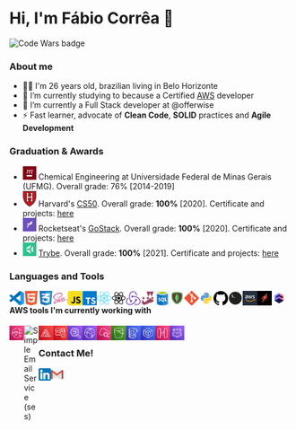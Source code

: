 # Hi, I'm Fábio Corrêa 👋

<img alt="Code Wars badge" width="100px" src="https://www.codewars.com/users/fabiosenracorrea/badges/micro" />

### About me

- 🧔🏽 I'm 26 years old, brazilian living in Belo Horizonte
- 🌱 I’m currently studying to because a Certified [AWS](https://www.betrybe.com/) developer
- 👯 I’m currently a Full Stack developer at @offerwise
- ⚡ Fast learner, advocate of **Clean Code**, **SOLID** practices and **Agile Development**

### Graduation & Awards

<ul>
  <li>
    <img alt="ufmg" width="24px" src="https://github.com/fabiosenracorrea/fabiosenracorrea/blob/master/icons/ufmg.png" />
    <span>Chemical Engineering at Universidade Federal de Minas Gerais (UFMG). Overall grade: 76% [2014-2019]</span>
  </li>
  <li>
    <img alt="harvard" width="24px" src="https://github.com/fabiosenracorrea/fabiosenracorrea/blob/master/icons/harvard.png" />
    <span>Harvard's <a href="https://cs50.harvard.edu/x/2020/">CS50</a>. Overall grade: <strong>100%</strong> [2020]. Certificate and projects: <a href="https://github.com/fabiosenracorrea/CS50" target="_blank" rel="noreferrer">here</a></span>
  </li>
  <li>
    <img alt="rocketseat" width="24px" src="https://github.com/fabiosenracorrea/fabiosenracorrea/blob/master/icons/rocketseat.jpeg" />
    <span>Rocketseat's <a href="https://rocketseat.com.br/">GoStack</a>. Overall grade: <strong>100%</strong> [2020]. Certificate and projects: <a href="https://github.com/fabiosenracorrea/Rocketseat_go_stack" target="_blank" rel="noreferrer">here</a></span>
  </li>
  <li>
    <img alt="trybe" width="24px" src="https://github.com/fabiosenracorrea/fabiosenracorrea/blob/master/icons/trybe.png" />
    <span><a href="https://www.betrybe.com/">Trybe</a>. Overall grade: <strong>100%</strong> [2021]. Certificate and projects: <a href="https://github.com/fabiosenracorrea/Trybe" target="_blank" rel="noreferrer">here</a></span>
  </li>
</ul>


### Languages and Tools

<img align="left" alt="Visual Studio Code" width="26px" src="https://github.com/fabiosenracorrea/fabiosenracorrea/blob/master/icons/vscode.png" />
<img align="left" alt="HTML5" width="26px" src="https://github.com/fabiosenracorrea/fabiosenracorrea/blob/master/icons/html5.png" />
<img align="left" alt="CSS3" width="26px" src="https://github.com/fabiosenracorrea/fabiosenracorrea/blob/master/icons/css3.png" />
<img align="left" alt="Sass" width="26px" src="https://github.com/fabiosenracorrea/fabiosenracorrea/blob/master/icons/sass.png" />
<img align="left" alt="JavaScript" width="26px" src="https://github.com/fabiosenracorrea/fabiosenracorrea/blob/master/icons/javascript.png" />
<img align="left" alt="Typescript" width="26px" src="https://github.com/fabiosenracorrea/fabiosenracorrea/blob/master/icons/typescript.png" />
<img align="left" alt="React" width="26px" src="https://github.com/fabiosenracorrea/fabiosenracorrea/blob/master/icons/react.png" />
<img align="left" alt="React-Native" width="26px" src="https://github.com/fabiosenracorrea/fabiosenracorrea/blob/master/icons/react-native.png" />
<img align="left" alt="Redux" width="26px" src="https://github.com/fabiosenracorrea/fabiosenracorrea/blob/master/icons/redux.png" />
<img align="left" alt="Jest" width="26px" src="https://github.com/fabiosenracorrea/fabiosenracorrea/blob/master/icons/jest.png" />
<img align="left" alt="SQL" width="26px" src="https://github.com/fabiosenracorrea/fabiosenracorrea/blob/master/icons/sql.png" />
<img align="left" alt="MongoDB" width="26px" src="https://github.com/fabiosenracorrea/fabiosenracorrea/blob/master/icons/mongodb.png" />
<img align="left" alt="Git" width="26px" src="https://github.com/fabiosenracorrea/fabiosenracorrea/blob/master/icons/git.png" />
<img align="left" alt="Git" width="26px" src="https://github.com/fabiosenracorrea/fabiosenracorrea/blob/master/icons/python.png" />
<img align="left" alt="GitHub" width="26px" src="https://github.com/fabiosenracorrea/fabiosenracorrea/blob/master/icons/github.png" />
<img align="left" alt="Terminal" width="26px" src="https://github.com/fabiosenracorrea/fabiosenracorrea/blob/master/icons/terminal.png" />
<img align="left" alt="aws" width="26px" src="https://github.com/fabiosenracorrea/fabiosenracorrea/blob/master/icons/aws.jpg" />
<img align="left" alt="serverless" width="26px" src="https://github.com/fabiosenracorrea/fabiosenracorrea/blob/master/icons/serverless.jpg" />
<img align="left" alt="cubejs" width="26px" src="https://github.com/fabiosenracorrea/fabiosenracorrea/blob/master/icons/cubejs.png" />

#### AWS tools I'm currently working with

<img align="left" alt="Simple Notification Service (sns)" width="26px" src="https://github.com/fabiosenracorrea/fabiosenracorrea/blob/master/icons/aws/sns.png" />
<img align="left" alt="Simple Email Service (ses)" width="26px" src="https://github.com/fabiosenracorrea/fabiosenracorrea/blob/master/icons/aws/sed.svg" />
<img align="left" alt="amplify" width="26px" src="https://github.com/fabiosenracorrea/fabiosenracorrea/blob/master/icons/aws/amplify.svg" />
<img align="left" alt="cognito" width="26px" src="https://github.com/fabiosenracorrea/fabiosenracorrea/blob/master/icons/aws/cognito.svg" />
<img align="left" alt="athena" width="26px" src="https://github.com/fabiosenracorrea/fabiosenracorrea/blob/master/icons/aws/athena.svg" />
<img align="left" alt="cloud_front" width="26px" src="https://github.com/fabiosenracorrea/fabiosenracorrea/blob/master/icons/aws/cloud_front.svg" />
<img align="left" alt="cloud_watch" width="26px" src="https://github.com/fabiosenracorrea/fabiosenracorrea/blob/master/icons/aws/cloud_watch.svg" />
<img align="left" alt="s3" width="26px" src="https://github.com/fabiosenracorrea/fabiosenracorrea/blob/master/icons/aws/s3.svg" />
<img align="left" alt="dynamodb" width="26px" src="https://github.com/fabiosenracorrea/fabiosenracorrea/blob/master/icons/aws/dynamodb.svg" />
<img align="left" alt="sdk" width="26px" src="https://github.com/fabiosenracorrea/fabiosenracorrea/blob/master/icons/aws/sdk.svg" />
<img align="left" alt="api_gateway" width="26px" src="https://github.com/fabiosenracorrea/fabiosenracorrea/blob/master/icons/aws/api_gateway.svg" />
<img align="left" alt="route53" width="26px" src="https://github.com/fabiosenracorrea/fabiosenracorrea/blob/master/icons/aws/route53.svg" />


<br />

### Contact Me!

[<img align="left" alt="Fábio S. Corrêa | LinkedIn" width="22px" src="https://github.com/fabiosenracorrea/fabiosenracorrea/blob/master/icons/linkedin.png" />](https://www.linkedin.com/in/fabio-senra-correa//)
[<img align="left" alt="Fábio S. Corrêa | Email" width="22px" src="https://github.com/fabiosenracorrea/fabiosenracorrea/blob/master/icons/gmail.png" />](mailto:fabiosenracorrea@gmail.com)

<br />
